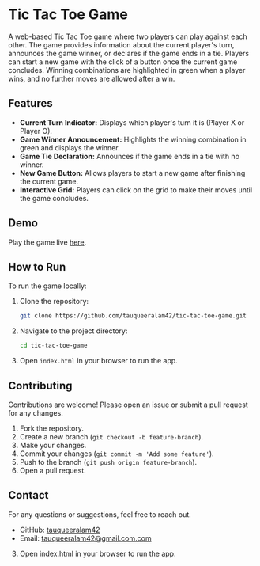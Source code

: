 # Tic Tac Toe Game

A web-based Tic Tac Toe game where two players can play against each other. The game provides information about the current player's turn, announces the game winner, or declares if the game ends in a tie. Players can start a new game with the click of a button once the current game concludes. Winning combinations are highlighted in green when a player wins, and no further moves are allowed after a win.

## Features

- **Current Turn Indicator:** Displays which player's turn it is (Player X or Player O).
- **Game Winner Announcement:** Highlights the winning combination in green and displays the winner.
- **Game Tie Declaration:** Announces if the game ends in a tie with no winner.
- **New Game Button:** Allows players to start a new game after finishing the current game.
- **Interactive Grid:** Players can click on the grid to make their moves until the game concludes.

## Demo

Play the game live [here](https://tauqueer-tic-tac-toe-app.netlify.app/).

## How to Run

To run the game locally:

1. Clone the repository:
   ```sh
   git clone https://github.com/tauqueeralam42/tic-tac-toe-game.git
2. Navigate to the project directory:
   ```sh
   cd tic-tac-toe-game
   ```

3. Open `index.html` in your browser to run the app.

## Contributing

Contributions are welcome! Please open an issue or submit a pull request for any changes.

1. Fork the repository.
2. Create a new branch (`git checkout -b feature-branch`).
3. Make your changes.
4. Commit your changes (`git commit -m 'Add some feature'`).
5. Push to the branch (`git push origin feature-branch`).
6. Open a pull request.

## Contact

For any questions or suggestions, feel free to reach out.

- GitHub: [tauqueeralam42](https://github.com/tauqueeralam42)
- Email: tauqueeralam42@gmail.com.com



3. Open index.html in your browser to run the app.
